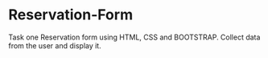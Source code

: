# Reservation-Form
Task one Reservation form using HTML, CSS and BOOTSTRAP. Collect data from the user and display it.
